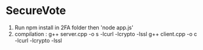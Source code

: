 # SecureVote

1) Run npm install in 2FA folder then 'node app.js'
2) compilation : 
    g++ server.cpp -o s -lcurl -lcrypto -lssl
    g++ client.cpp -o c -lcurl -lcrypto -lssl